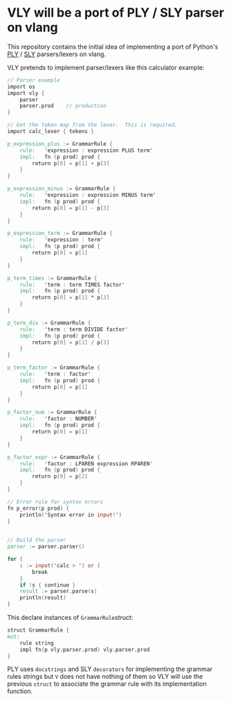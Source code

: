 # VLY will be a port of PLY / SLY parser on vlang

This repository contains the initial idea of implementing a port of Python's [PLY](https://ply.readthedocs.io/en/latest/ply.html#an-example) / [SLY](https://sly.readthedocs.io/en/latest/sly.html) parsers/lexers on vlang.

VLY pretends to implement parser/lexers like this calculator example:

```v
// Parser example
import os
import vly { 
    parser 
    parser.prod    // production
}

// Get the token map from the lexer.  This is required.
import calc_lexer { tokens }

p_expression_plus := GrammarRule {
    rule:   'expression : expression PLUS term'
    impl:   fn (p prod) prod {
        return p[0] = p[1] + p[3]
    }
}

p_expression_minus := GrammarRule {
    rule:   'expression : expression MINUS term'
    impl:   fn (p prod) prod {
        return p[0] = p[1] - p[3]
    }
}

p_expression_term := GrammarRule {
    rule:   'expression : term'
    impl:   fn (p prod) prod {
        return p[0] = p[1]
    }
}

p_term_times := GrammarRule {
    rule:   'term : term TIMES factor'
    impl:   fn (p prod) prod {
        return p[0] = p[1] * p[3]
    }
}

p_term_div := GrammarRule {
    rule:   'term : term DIVIDE factor'
    impl:   fn (p prod) prod {
        return p[0] = p[1] / p[3]
    }
}

p_term_factor := GrammarRule {
    rule:   'term : factor'
    impl:   fn (p prod) prod {
        return p[0] = p[1]
    }
}

p_factor_num := GrammarRule {
    rule:   'factor : NUMBER'
    impl:   fn (p prod) prod {
        return p[0] = p[1]
    }
}

p_factor_expr := GrammarRule {
    rule:   'factor : LPAREN expression RPAREN'
    impl:   fn (p prod) prod {
        return p[0] = p[2]
    }
}

// Error rule for syntax errors
fn p_error(p prod) {
    println('Syntax error in input!')
}
    

// Build the parser
parser := parser.parser()

for {
    s := input('calc > ') or {
        break
    }
    if !s { continue }
    result := parser.parse(s)
    println(result)
}
```

This declare instances of `GrammarRule`struct:

```v
struct GrammarRule {
mut:
	rule string
	impl fn(p vly.parser.prod) vly.parser.prod
}
```

PLY uses `docstrings` and SLY `decorators` for implementing the grammar rules strings but `V` does not have nothing of them so VLY will use the previous `struct` to associate the grammar rule with its implementation function.